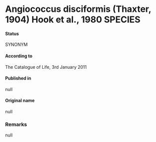 # Angiococcus disciformis (Thaxter, 1904) Hook et al., 1980 SPECIES

#### Status
SYNONYM

#### According to
The Catalogue of Life, 3rd January 2011

#### Published in
null

#### Original name
null

### Remarks
null